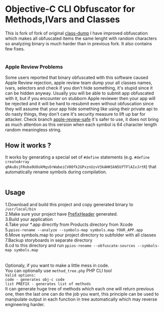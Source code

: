 Objective-C CLI Obfuscator for Methods,IVars and Classes
===========================================
This is fork of fork of original [class-dump](https://github.com/nygard/class-dump) I have improved obfuscation which makes all obfuscated items the same lenght with random characters so analyzing binary is much harder than in previous fork. It also contains few fixes.<br><br>

### Apple Review Problems
Some users reported that binary obfuscated with this software caused Apple Review rejection, apple review team dump your all classes names, ivars, selectors and check if you don't hide something, it's stupid since it can be hidden anyway. Usually you will be able to submit app obfuscated with it, but if you encounter on stubborn Apple reviewer then your app will be rejected and it will be hard to resubmit even without obfuscation since they will assume that your app hide something like using their private api to do nasty things, they don't care it's security measure to lift up bar for attacker. Check branch [apple-review-safe](https://github.com/karek314/Objective-C-CLI-Obfuscator/tree/apple-review-safe) it's safer to use, it does not bring as much attention as this version when each symbol is 64 character length random meaningless string.

## How it works ?
It works by generating a special set of `#define` statements (e.g. `#define createArray qRAu8sjFRoba9UOokMqsOrWabeiCV00fk2GPxznUzvV3kAHKSkN5UfTFlAIvJrtR`) that automatically rename symbols during compilation.<br><br>

## Usage
1.Download and build this project and copy generated binary to `/usr/local/bin`<br>
2.Make sure your project have [PrefixHeader](https://stackoverflow.com/questions/24158648/why-isnt-projectname-prefix-pch-created-automatically-in-xcode-6) generated.<br>
3.Build your application<br>
4.Take your *.app direcrtly from Products directory from Xcode<br>
5.`ppios-rename --analyze --symbols-map symbols.map YOUR_APP.app`<br>
6.Move symbols.map to your project directory to subfolder with all classes<br>
7.Backup storyboards in separate directory<br>
8.cd to this directory and run `ppios-rename --obfuscate-sources --symbols-map symbols.map`<br>
<br>
<br>
Optionaly, if you want to make a little mess in code. <br>You can optionally use `method_tree.php` PHP CLI tool
<br>`Valid options:`
<br>`code - generates obj-c code`
<br>`list PREFIX - generates list of methods`
<br>It can generate huge tree of methods which each one will return previous one, then the last one can do the job you want, this principle can be used to manipulate output in each function in tree automatically which may reverse engineering harder.
